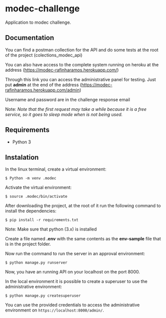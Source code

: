 # modec-challenge

Application to modec challenge.

## Documentation

You can find a postman collection for the API and do some tests at the root of the project (colections_modec_api)

You can also have access to the complete system running on heroku at the address (https://modec-rafinharamos.herokuapp.com/)

Through this link you can access the administrative panel for testing. Just put **admin** at the end of the address (https://modec-rafinharamos.herokuapp.com/admin)

Username and password are in the challenge response email

Note: *Note that the first request may take a while because it is a free service, so it goes to sleep mode when is not being used.*

## Requirements

* Python 3

## Instalation

In the linux terminal, create a virtual environment:

`$ Python -m venv .modec` 

Activate the virtual environment:

`$ source .modec/bin/activate`

After downloading the project, at the root of it run the following command to install the dependencies:

`$ pip install -r requirements.txt`

Note: Make sure that python (3.x) is installed

Create a file named **.env** with the same contents as the **env-sample** file that is in the project folder.

Now run the command to run the server in an approval environment:

`$ python manage.py runserver`

Now, you have an running API on your localhost on the port 8000.

In the local environment it is possible to create a superuser to use the administrative environment:

`$ python manage.py createsuperuser`

You can use the provided credentials to access the administrative environment on `https://localhost:8000/admin/`.




